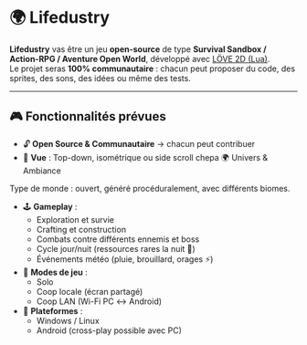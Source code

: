 # 🌍 Lifedustry

**Lifedustry** vas être un jeu **open-source** de type **Survival Sandbox / Action-RPG / Aventure Open World**, développé avec [LÖVE 2D (Lua)](https://love2d.org/).  
Le projet seras **100% communautaire** : chacun peut proposer du code, des sprites, des sons, des idées ou même des tests.  

---

## 🎮 Fonctionnalités prévues

- 🔓 **Open Source & Communautaire** → chacun peut contribuer  
- 🎥 **Vue** : Top-down, isométrique ou side scroll chepa 
🌍 Univers & Ambiance

Type de monde : ouvert, généré procéduralement, avec différents biomes.
- 🕹️ **Gameplay** :  
  - Exploration et survie  
  - Crafting et construction  
  - Combats contre différents ennemis et boss  
  - Cycle jour/nuit (ressources rares la nuit 🌙)  
  - Événements météo (pluie, brouillard, orages ⚡)  
- 👥 **Modes de jeu** :  
  - Solo  
  - Coop locale (écran partagé)  
  - Coop LAN (Wi-Fi PC ↔ Android)  
- 📱 **Plateformes** :  
  - Windows / Linux  
  - Android (cross-play possible avec PC)  
